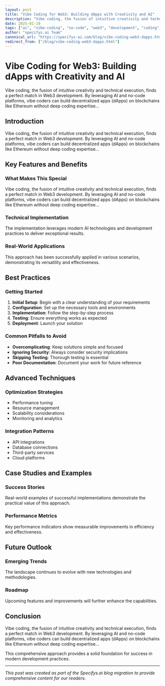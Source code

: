 ```yaml
---
layout: post
title: "Vibe Coding for Web3: Building dApps with Creativity and AI"
description: "Vibe coding, the fusion of intuitive creativity and technical execution, finds a perfect match in Web3 development. By leveraging AI and no-code platforms, vibe coders can build decentralized apps (dApps) on blockchains like Ethereum without deep coding expertise..."
date: 2025-01-19
tags: ["ai", "vibe-coding", "no-code", "web3", "development", "coding", "app-development"]
author: "specifys.ai Team"
canonical_url: "https://specifys-ai.com/blog/vibe-coding-web3-dapps.html"
redirect_from: ["/blog/vibe-coding-web3-dapps.html"]
---
```


# Vibe Coding for Web3: Building dApps with Creativity and AI

Vibe coding, the fusion of intuitive creativity and technical execution, finds a perfect match in Web3 development. By leveraging AI and no-code platforms, vibe coders can build decentralized apps (dApps) on blockchains like Ethereum without deep coding expertise...

## Introduction

Vibe coding, the fusion of intuitive creativity and technical execution, finds a perfect match in Web3 development. By leveraging AI and no-code platforms, vibe coders can build decentralized apps (dApps) on blockchains like Ethereum without deep coding expertise...

## Key Features and Benefits

### What Makes This Special

Vibe coding, the fusion of intuitive creativity and technical execution, finds a perfect match in Web3 development. By leveraging AI and no-code platforms, vibe coders can build decentralized apps (dApps) on blockchains like Ethereum without deep coding expertise...

### Technical Implementation

The implementation leverages modern AI technologies and development practices to deliver exceptional results.

### Real-World Applications

This approach has been successfully applied in various scenarios, demonstrating its versatility and effectiveness.

## Best Practices

### Getting Started

1. **Initial Setup**: Begin with a clear understanding of your requirements
2. **Configuration**: Set up the necessary tools and environments
3. **Implementation**: Follow the step-by-step process
4. **Testing**: Ensure everything works as expected
5. **Deployment**: Launch your solution

### Common Pitfalls to Avoid

- **Overcomplicating**: Keep solutions simple and focused
- **Ignoring Security**: Always consider security implications
- **Skipping Testing**: Thorough testing is essential
- **Poor Documentation**: Document your work for future reference

## Advanced Techniques

### Optimization Strategies

- Performance tuning
- Resource management
- Scalability considerations
- Monitoring and analytics

### Integration Patterns

- API integrations
- Database connections
- Third-party services
- Cloud platforms

## Case Studies and Examples

### Success Stories

Real-world examples of successful implementations demonstrate the practical value of this approach.

### Performance Metrics

Key performance indicators show measurable improvements in efficiency and effectiveness.

## Future Outlook

### Emerging Trends

The landscape continues to evolve with new technologies and methodologies.

### Roadmap

Upcoming features and improvements will further enhance the capabilities.

## Conclusion

Vibe coding, the fusion of intuitive creativity and technical execution, finds a perfect match in Web3 development. By leveraging AI and no-code platforms, vibe coders can build decentralized apps (dApps) on blockchains like Ethereum without deep coding expertise...

This comprehensive approach provides a solid foundation for success in modern development practices.

---

*This post was created as part of the Specifys.ai blog migration to provide comprehensive content for our readers.*